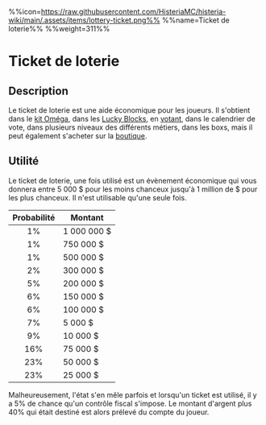 %%icon=https://raw.githubusercontent.com/HisteriaMC/histeria-wiki/main/.assets/items/lottery-ticket.png%%
%%name=Ticket de loterie%%
%%weight=311%%

# Ticket de loterie

## Description
Le ticket de loterie est une aide économique pour les joueurs. Il s'obtient dans le [kit Oméga](https://histeria.fr/wiki/récompenses/kits), dans les [Lucky Blocks](https://histeria.fr/wiki/blocs/lucky-block), en [votant](https://minecraftpocket-servers.com/server/82450/vote), dans le calendrier de vote, dans plusieurs niveaux des différents métiers, dans les boxs, mais il peut également s'acheter sur la [boutique](https://shop.histeria.fr/category/grade-a-vie-bedrock).

## Utilité 
Le ticket de loterie, une fois utilisé est un évènement économique qui vous donnera entre 5 000 $ pour les moins chanceux jusqu'à 1 million de $ pour les plus chanceux. Il n'est utilisable qu'une seule fois.

| Probabilité     | Montant      | 
|:---------------:|--------------|
| 1%              | 1 000 000 $  |
| 1%              | 750 000 $    |
| 1%              | 500 000 $    |
| 2%              | 300 000 $    |
| 5%              | 200 000 $    |
| 6%              | 150 000 $    |
| 6%              | 100 000 $    |
| 7%              | 5 000 $      |
| 9%              | 10 000 $     |
| 16%             | 75 000 $     |
| 23%             | 50 000 $     |
| 23%             | 25 000 $     |


Malheureusement, l'état s'en mêle parfois et lorsqu'un ticket est utilisé, il y a 5% de chance qu'un contrôle fiscal s'impose. Le montant d'argent plus 40% qui était destiné est alors prélevé du compte du joueur.
